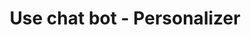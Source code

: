 ---
title: Use chat bot - Personalizer
description: Customize a C# .NET chat bot with a Personalizer loop to provide the correct content to a user based on actions (with features) and context features.
ms.topic: tutorial
ms.date: 06/10/2020
ms.author: diberry
---